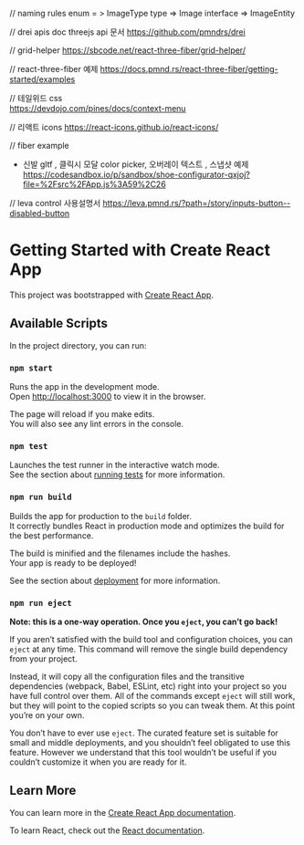 // naming rules
enum = > ImageType
type => Image
interface => ImageEntity

// drei apis doc threejs api 문서
https://github.com/pmndrs/drei

// grid-helper
https://sbcode.net/react-three-fiber/grid-helper/

// react-three-fiber 예제
https://docs.pmnd.rs/react-three-fiber/getting-started/examples

// 테일위드 css\
https://devdojo.com/pines/docs/context-menu

// 리액트 icons
https://react-icons.github.io/react-icons/

// fiber example
- 신발 gltf , 클릭시 모달 color picker, 오버레이 텍스트 , 스냅샷 예제
https://codesandbox.io/p/sandbox/shoe-configurator-qxjoj?file=%2Fsrc%2FApp.js%3A59%2C26

// leva control 사용설명서
https://leva.pmnd.rs/?path=/story/inputs-button--disabled-button

# Getting Started with Create React App

This project was bootstrapped with [Create React App](https://github.com/facebook/create-react-app).

## Available Scripts

In the project directory, you can run:

### `npm start`

Runs the app in the development mode.\
Open [http://localhost:3000](http://localhost:3000) to view it in the browser.

The page will reload if you make edits.\
You will also see any lint errors in the console.

### `npm test`

Launches the test runner in the interactive watch mode.\
See the section about [running tests](https://facebook.github.io/create-react-app/docs/running-tests) for more information.

### `npm run build`

Builds the app for production to the `build` folder.\
It correctly bundles React in production mode and optimizes the build for the best performance.

The build is minified and the filenames include the hashes.\
Your app is ready to be deployed!

See the section about [deployment](https://facebook.github.io/create-react-app/docs/deployment) for more information.

### `npm run eject`

**Note: this is a one-way operation. Once you `eject`, you can’t go back!**

If you aren’t satisfied with the build tool and configuration choices, you can `eject` at any time. This command will remove the single build dependency from your project.

Instead, it will copy all the configuration files and the transitive dependencies (webpack, Babel, ESLint, etc) right into your project so you have full control over them. All of the commands except `eject` will still work, but they will point to the copied scripts so you can tweak them. At this point you’re on your own.

You don’t have to ever use `eject`. The curated feature set is suitable for small and middle deployments, and you shouldn’t feel obligated to use this feature. However we understand that this tool wouldn’t be useful if you couldn’t customize it when you are ready for it.

## Learn More

You can learn more in the [Create React App documentation](https://facebook.github.io/create-react-app/docs/getting-started).

To learn React, check out the [React documentation](https://reactjs.org/).
